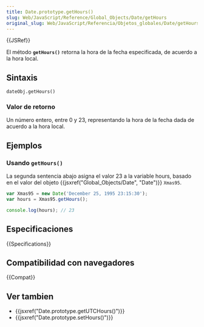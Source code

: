 ```yaml
---
title: Date.prototype.getHours()
slug: Web/JavaScript/Reference/Global_Objects/Date/getHours
original_slug: Web/JavaScript/Referencia/Objetos_globales/Date/getHours
---
```


{{JSRef}}

El método **`getHours()`** retorna la hora de la fecha especificada, de acuerdo a la hora local.

## Sintaxis

```
dateObj.getHours()
```

### Valor de retorno

Un número entero, entre 0 y 23, representando la hora de la fecha dada de acuerdo a la hora local.

## Ejemplos

### Usando `getHours()`

La segunda sentencia abajo asigna el valor 23 a la variable hours, basado en el valor del objeto {{jsxref("Global_Objects/Date", "Date")}} `Xmas95`.

```js
var Xmas95 = new Date('December 25, 1995 23:15:30');
var hours = Xmas95.getHours();

console.log(hours); // 23
```

## Especificaciones

{{Specifications}}

## Compatibilidad con navegadores

{{Compat}}

## Ver tambien

- {{jsxref("Date.prototype.getUTCHours()")}}
- {{jsxref("Date.prototype.setHours()")}}
